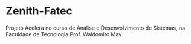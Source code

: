 # Zenith-Fatec
Projeto Acelera no curso de Análise e Desenvolvimento de Sistemas, na Faculdade de Tecnologia Prof. Waldomiro May
